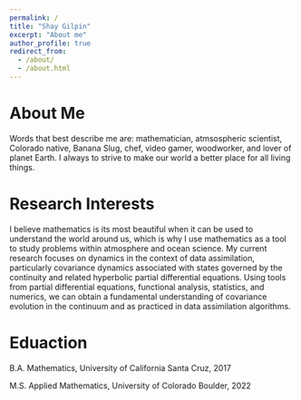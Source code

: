 ```yaml
---
permalink: /
title: "Shay Gilpin"
excerpt: "About me"
author_profile: true
redirect_from: 
  - /about/
  - /about.html
---
```


About Me
======
Words that best describe me are: mathematician, atmsospheric scientist, Colorado native, Banana Slug, chef, video gamer, woodworker, and lover of planet Earth. I always to strive to make our world a better place for all living things.

Research Interests
======
I believe mathematics is its most beautiful when it can be used to understand the world around us, which is why I use mathematics as a tool to study problems within atmosphere and ocean science. My current research focuses on dynamics in the context of data assimilation, particularly covariance dynamics associated with states governed by the continuity and related hyperbolic partial differential equations. Using tools from partial differential equations, functional analysis, statistics, and numerics, we can obtain a fundamental understanding of covariance evolution in the continuum and as practiced in data assimilation algorithms.

Eduaction
======
B.A. Mathematics, University of California Santa Cruz, 2017


M.S. Applied Mathematics, University of Colorado Boulder, 2022

